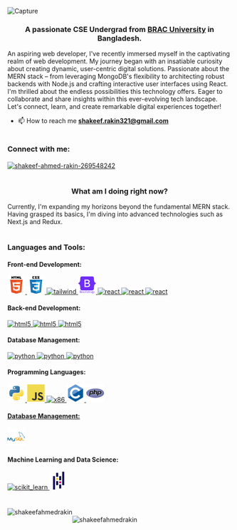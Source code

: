 ![Capture](https://github.com/ShakeefAhmedRakin/ShakeefAhmedRakin/assets/112527326/91b05e3d-cc26-437a-b11e-18f536cba383)
<h3 align="center">
  A passionate CSE Undergrad from <a href="https://www.bracu.ac.bd/">BRAC University</a> in Bangladesh.
</h3>
<p>
  An aspiring web developer, I've recently immersed myself in the captivating realm of web development. My journey began with an insatiable curiosity about creating dynamic, user-centric digital solutions. Passionate about the MERN stack – from leveraging MongoDB's flexibility to architecting robust backends with Node.js and crafting interactive user interfaces using React. I'm thrilled about the endless possibilities this technology offers. Eager to collaborate and share insights within this ever-evolving tech landscape. Let's connect, learn, and create remarkable digital experiences together!
</p>

- 📫 How to reach me **shakeef.rakin321@gmail.com**

<h1 align="center"></h1>
<h3 align="left">Connect with me:</h3>
<p align="left">
  <a href="https://linkedin.com/in/shakeef-ahmed-rakin" target="blank"
    ><img
      align="center"
      src="https://raw.githubusercontent.com/rahuldkjain/github-profile-readme-generator/master/src/images/icons/Social/linked-in-alt.svg"
      alt="shakeef-ahmed-rakin-269548242"
      height="30"
      width="40"
  /></a>
</p>
<h1 align="center"></h1>
<h3 align="center">
  What am I doing right now?
</h3>
<p>Currently, I'm expanding my horizons beyond the fundamental MERN stack. Having grasped its basics, I'm diving into advanced technologies such as Next.js and Redux.</p>
<h1 align="center"></h1>
<h3 align="left">Languages and Tools:</h3>

<h4 align="left">Front-end Development:</h4>
<p align="left">
  <a href="https://www.w3.org/html/" target="_blank" rel="noreferrer">
    <img
      src="https://raw.githubusercontent.com/devicons/devicon/master/icons/html5/html5-original-wordmark.svg"
      alt="html5"
      width="40"
      height="40"
    />
  </a>

  <a href="https://www.w3schools.com/css/" target="_blank" rel="noreferrer">
    <img
      src="https://raw.githubusercontent.com/devicons/devicon/master/icons/css3/css3-original-wordmark.svg"
      alt="css3"
      width="40"
      height="40"
    />
  </a>
  <a href="https://tailwindcss.com/" target="_blank" rel="noreferrer">
    <img
      src="https://www.vectorlogo.zone/logos/tailwindcss/tailwindcss-icon.svg"
      alt="tailwind"
      width="40"
      height="40"
    />
  </a>
  
  <a href="https://getbootstrap.com" target="_blank" rel="noreferrer">
    <img
      src="https://raw.githubusercontent.com/devicons/devicon/master/icons/bootstrap/bootstrap-plain-wordmark.svg"
      alt="bootstrap"
      width="40"
      height="40"
    />
  </a>

  <a href="https://react.dev/" target="_blank" rel="noreferrer">
    <img
      src="https://upload.wikimedia.org/wikipedia/commons/thumb/a/a7/React-icon.svg/2300px-React-icon.svg.png"
      alt="react"
      height="40"
    />
  </a>

  <a href="https://mui.com/material-ui/" target="_blank" rel="noreferrer">
    <img
      src="https://mui.com/static/logo.png"
      alt="react"
      height="40"
    />
  </a>

  <a href="https://firebase.google.com/" target="_blank" rel="noreferrer">
    <img
      src="https://miro.medium.com/v2/resize:fit:300/1*R4c8lHBHuH5qyqOtZb3h-w.png"
      alt="react"
      height="40"
    />
  </a>


  
</p>

<h4 align="left">Back-end Development:</h4>
<p align="left">
  <a href="https://nodejs.org/en" target="_blank" rel="noreferrer">
    <img
      src="https://cdn.freebiesupply.com/logos/large/2x/nodejs-1-logo-png-transparent.png"
      alt="html5"
      width="40"
      height="40"
    />
  </a>
  <a href="https://expressjs.com/" target="_blank" rel="noreferrer">
    <img
      src="https://ajeetchaulagain.com/static/7cb4af597964b0911fe71cb2f8148d64/87351/express-js.png"
      alt="html5"
      width="40"
      height="40"
    />
  </a>
  <a href="https://jwt.io/" target="_blank" rel="noreferrer">
    <img
      src="https://seeklogo.com/images/J/jwt-logo-65D86B4640-seeklogo.com.png"
      alt="html5"
      width="40"
      height="40"
    />
  </a>
</p>
<h4 align="left">Database Management:</h4>
<p align="left">
  <a href="https://www.mongodb.com/" target="_blank" rel="noreferrer">
    <img
      src="https://images.crunchbase.com/image/upload/c_lpad,f_auto,q_auto:eco,dpr_1/erkxwhl1gd48xfhe2yld"
      alt="python"
      width="40"
      height="40"
    />
  </a>
  <a href="https://www.mysql.com/" target="_blank" rel="noreferrer">
    <img
      src="https://1000logos.net/wp-content/uploads/2020/08/MySQL-Logo.png"
      alt="python"
      width="40"
      height="40"
    />
  </a>
  
  <a href="https://mongoosejs.com/" target="_blank" rel="noreferrer">
    <img
      src="https://encrypted-tbn0.gstatic.com/images?q=tbn:ANd9GcRdcpYo6-RmvRUQ1A3MawWiaSkDtHI6ueT8GYBsWWWFNmyHN6Y2f4VogxIMhiTB-AqQPxE&usqp=CAU"
      alt="python"
      width="40"
      height="40"
    />
  </a>
</p>
<h4 align="left">Programming Languages:</h4>
<p align="left">
  <a href="https://www.python.org" target="_blank" rel="noreferrer">
    <img
      src="https://raw.githubusercontent.com/devicons/devicon/master/icons/python/python-original.svg"
      alt="python"
      width="40"
      height="40"
    />
  </a>
  <a
    href="https://developer.mozilla.org/en-US/docs/Web/JavaScript"
    target="_blank"
    rel="noreferrer"
  >
    <img
      src="https://raw.githubusercontent.com/devicons/devicon/master/icons/javascript/javascript-original.svg"
      alt="javascript"
      width="40"
      height="40"
    />
  </a>
  <a
    href="https://www.cs.virginia.edu/~evans/cs216/guides/x86.html"
    target="_blank"
    rel="noreferrer"
  >
    <img
      src="https://img.icons8.com/wired/64/x86.png"
      alt="x86"
      width="40"
      height="40"
    />
  </a>
  <a href="https://www.cprogramming.com/" target="_blank" rel="noreferrer">
    <img
      src="https://raw.githubusercontent.com/devicons/devicon/master/icons/c/c-original.svg"
      alt="c"
      width="40"
      height="40"
    />
  </a>
  <a 
    href="https://www.php.net" 
    target="_blank" 
    rel="noreferrer"> 
    <img 
      src="https://raw.githubusercontent.com/devicons/devicon/master/icons/php/php-original.svg" 
      alt="php" width="40" 
      height="40"/>
</p>
<h4 align="left">Database Management:</h4>
<p align="left">
  <a href="https://www.mysql.com/" target="_blank" rel="noreferrer">
    <img
      src="https://raw.githubusercontent.com/devicons/devicon/master/icons/mysql/mysql-original-wordmark.svg"
      alt="mysql"
      width="40"
      height="40"
    />
  </a>
</p>

<h4 align="left">Machine Learning and Data Science:</h4>
<p align="left">
  <a href="https://scikit-learn.org/" target="_blank" rel="noreferrer">
    <img
      src="https://upload.wikimedia.org/wikipedia/commons/0/05/Scikit_learn_logo_small.svg"
      alt="scikit_learn"
      width="40"
      height="40"
    />
  </a>
  <a href="https://pandas.pydata.org/" target="_blank" rel="noreferrer">
    <img
      src="https://raw.githubusercontent.com/devicons/devicon/2ae2a900d2f041da66e950e4d48052658d850630/icons/pandas/pandas-original.svg"
      alt="pandas"
      width="40"
      height="40"
    />
  </a>
</p>
<h1 align="center"></h1>
<p align="left">
  <img
    height="200"
    align="left"
    src="https://github-readme-stats.vercel.app/api/top-langs/?username=ShakeefAhmedRakin&layout=compact&title_color=fb8c00&text_color=black&icon_color=007bff&bg_color=whitec28"
    alt="shakeefahmedrakin"
    />
  <br>
  <img
    height="200"
    align="left"
    src="https://github-readme-streak-stats.herokuapp.com/?user=shakeefahmedrakin&"
    alt="shakeefahmedrakin"
  />
</p>
